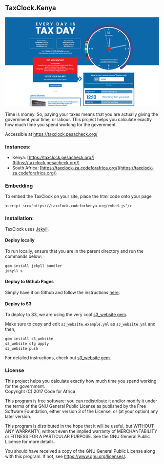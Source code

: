 ## TaxClock.Kenya

![Preview Image](./preview.png)

Time is money. So, paying your taxes means that you are actually giving the government your time, or labour. This project helps you calculate exactly how much time you spend working for the government.

Accessible at https://taxclock.pesacheck.org/

### Instances:

- Kenya: [https://taxclock.pesacheck.org/](https://taxclock.pesacheck.org/)
- South Africa: [https://taxclock-za.codeforafrica.org/](https://taxclock-za.codeforafrica.org/)

### Embedding

To embed the TaxClock on your site, place the html code onto your page

```
<script src="https://taxclock.codeforkenya.org/embed.js"/>
```

### Installation:

TaxClock uses [Jekyll](http://jekyllrb.com/).

#### Deploy locally

To run locally, ensure that you are in the parent directory and run the commands below:

```
gem install jekyll bundler
jekyll s
```

#### Deploy to Github Pages

Simply have it on Github and follow the instructions [here](https://pages.github.com/).

#### Deploy to S3

To deploy to S3, we are using the very cool [s3_website gem](https://github.com/laurilehmijoki/s3_website).

Make sure to copy and edit `s3_website.example.yml` as `s3_website.yml` and then;

```
gem install s3_website
s3_website cfg apply
s3_website push 
```

For detailed instructions, check out [s3_website gem](https://github.com/laurilehmijoki/s3_website).

### License

This project helps you calculate exactly how much time you spend working for the government.  
Copyright (C) 2017 Code for Africa

This program is free software: you can redistribute it and/or modify
it under the terms of the GNU General Public License as published by
the Free Software Foundation, either version 3 of the License, or
(at your option) any later version.

This program is distributed in the hope that it will be useful,
but WITHOUT ANY WARRANTY; without even the implied warranty of
MERCHANTABILITY or FITNESS FOR A PARTICULAR PURPOSE.  See the
GNU General Public License for more details.

You should have received a copy of the GNU General Public License
along with this program.  If not, see <https://www.gnu.org/licenses/>.
